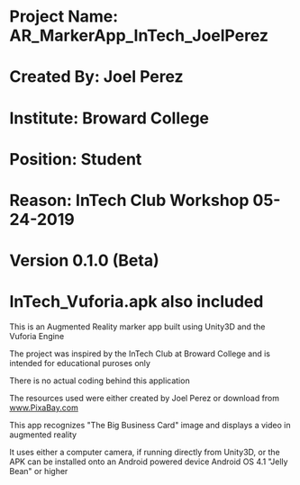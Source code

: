 # Project Name: AR_MarkerApp_InTech_JoelPerez
# Created By: Joel Perez
# Institute: Broward College
# Position: Student
# Reason: InTech Club Workshop 05-24-2019
# Version 0.1.0 (Beta)
# InTech_Vuforia.apk also included

This is an Augmented Reality marker app built using Unity3D and the Vuforia Engine

The project was inspired by the InTech Club at Broward College and is intended for educational puroses only

There is no actual coding behind this application

The resources used were either created by Joel Perez or download from www.PixaBay.com

This app recognizes "The Big Business Card" image and displays a video in augmented reality

It uses either a computer camera, if running directly from Unity3D, or the APK can be installed onto an Android powered device 
Android OS 4.1 "Jelly Bean" or higher
